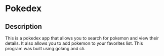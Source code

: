 # Pokedex

## Description

This is a pokedex app that allows you to search for pokemon and view their details. It also allows you to add pokemon to your favorites list. This program was built using golang and cli.
